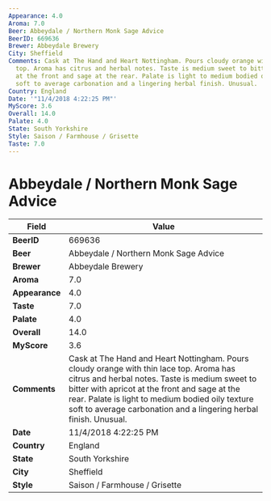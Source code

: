```yaml
---
Appearance: 4.0
Aroma: 7.0
Beer: Abbeydale / Northern Monk Sage Advice
BeerID: 669636
Brewer: Abbeydale Brewery
City: Sheffield
Comments: Cask at The Hand and Heart Nottingham. Pours cloudy orange with thin lace
  top. Aroma has citrus and herbal notes. Taste is medium sweet to bitter with apricot
  at the front and sage at the rear. Palate is light to medium bodied oily texture
  soft to average carbonation and a lingering herbal finish. Unusual.
Country: England
Date: '"11/4/2018 4:22:25 PM"'
MyScore: 3.6
Overall: 14.0
Palate: 4.0
State: South Yorkshire
Style: Saison / Farmhouse / Grisette
Taste: 7.0
---
```


# Abbeydale / Northern Monk Sage Advice

| Field         | Value |
|---------------|-------|
| **BeerID** | 669636 |
| **Beer** | Abbeydale / Northern Monk Sage Advice |
| **Brewer** | Abbeydale Brewery |
| **Aroma** | 7.0 |
| **Appearance** | 4.0 |
| **Taste** | 7.0 |
| **Palate** | 4.0 |
| **Overall** | 14.0 |
| **MyScore** | 3.6 |
| **Comments** | Cask at The Hand and Heart Nottingham. Pours cloudy orange with thin lace top. Aroma has citrus and herbal notes. Taste is medium sweet to bitter with apricot at the front and sage at the rear. Palate is light to medium bodied oily texture soft to average carbonation and a lingering herbal finish. Unusual. |
| **Date** | 11/4/2018 4:22:25 PM |
| **Country** | England |
| **State** | South Yorkshire |
| **City** | Sheffield |
| **Style** | Saison / Farmhouse / Grisette |
